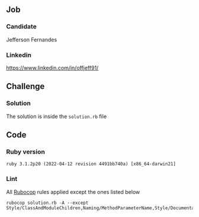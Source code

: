 
## Job

### Candidate

Jefferson Fernandes

### Linkedin

https://www.linkedin.com/in/offjeff91/

## Challenge

### Solution
The solution is inside the ```solution.rb``` file

## Code

### Ruby version
```
ruby 3.1.2p20 (2022-04-12 revision 4491bb740a) [x86_64-darwin21]
```
### Lint

All [Rubocop](https://github.com/rubocop/rubocop) rules applied except the ones listed below
```
rubocop solution.rb -A --except Style/ClassAndModuleChildren,Naming/MethodParameterName,Style/Documentation
```